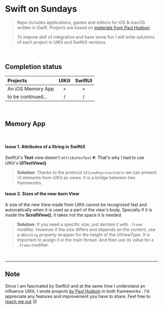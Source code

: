 # Swift on Sundays 
> 
> Repo includes applications, games and editors for iOS & macOS written in Swift. Projects are based on [materials from Paul Hudson](https://www.youtube.com/playlist?list=PLuoeXyslFTuZNAZKB3FAYqiJZKigjC3VG).
>
> To impove skill of integration and have some fun I will write solutions of each project in UIKit and SwiftUI versions.
>

<br/>


## Completion status

Projects                            | UIKit  | SwiftUI
:---                                |  :---: |   :---:
An iOS Memory App                          |    +   |     +
to be continued...                  |    /   |     /




<br/>

## Memory App 

<br/>

#### Issue 1. Attributes of a String in SwiftUI
 SwiftUI's **Text** view doesn't `attributesText` 💔. That's why I had to use UIKit's **UITextView()**

> **Solution:** Thanks to the protocol `UIViewRepresentable` we can present UI elements from UIKit as views. It is a bridge between two frameworks.


#### Issue 2. Sizes of the new-born View 
A size of the new *View* made from UIKit cannot be recognized fast and automatically when it is used as a part of the view's body. Specially if it is inside the **ScrollView()**, it takes not the space it is needed. 
> **Solution:** If you need a specific size, just declare it with `.frame` modifier.  However if the size differs and depends on the content, use a `@Binding` property wrapper for the height of the *UIViewType*. It is important to assign it in the main thread. And then use its value for a `.frame` modifier.


<br/>

---



## Note
Since I am fascinated by SwiftUI and at the same time I understand an influence UIKit, I wrote projects [by Paul Hudson](https://www.youtube.com/playlist?list=PLuoeXyslFTuZNAZKB3FAYqiJZKigjC3VG) in both frameworks . I'd appreciate any features and improvement you have to share. Feel free to [reach me out](mailto:Valerika.Hello@gmail.com)  😊

<br/>

